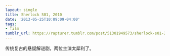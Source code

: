 ```yaml
---
layout: single
title: Sherlock S01, 2010
date: '2013-05-25T10:09:09-04:00'
tags:
- film
tumblr_url: https://rapturer.tumblr.com/post/51301949573/sherlock-s01-2010
---
```

传统复古的悬疑解谜剧，两位主演太犀利了。

